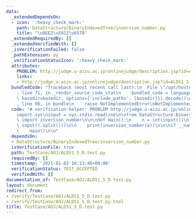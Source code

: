 ```yaml
---
data:
  _extendedDependsOn:
  - icon: ':heavy_check_mark:'
    path: DataStructure/BinaryIndexedTree/inversion_number.py
    title: "\u8EE2\u5012\u6570"
  _extendedRequiredBy: []
  _extendedVerifiedWith: []
  _isVerificationFailed: false
  _pathExtension: py
  _verificationStatusIcon: ':heavy_check_mark:'
  attributes:
    PROBLEM: http://judge.u-aizu.ac.jp/onlinejudge/description.jsp?id=ALDS1_5_D
    links:
    - http://judge.u-aizu.ac.jp/onlinejudge/description.jsp?id=ALDS1_5_D
  bundledCode: "Traceback (most recent call last):\n  File \"/opt/hostedtoolcache/Python/3.9.5/x64/lib/python3.9/site-packages/onlinejudge_verify/documentation/build.py\"\
    , line 71, in _render_source_code_stat\n    bundled_code = language.bundle(stat.path,\
    \ basedir=basedir, options={'include_paths': [basedir]}).decode()\n  File \"/opt/hostedtoolcache/Python/3.9.5/x64/lib/python3.9/site-packages/onlinejudge_verify/languages/python.py\"\
    , line 96, in bundle\n    raise NotImplementedError\nNotImplementedError\n"
  code: "# verification-helper: PROBLEM http://judge.u-aizu.ac.jp/onlinejudge/description.jsp?id=ALDS1_5_D\n\
    import sys\ninput = sys.stdin.readline\n\nfrom DataStructure.BinaryIndexedTree.inversion_number\
    \ import inversion_number\n\n\ndef main():\n    n = int(input())\n    a = list(map(int,\
    \ input().split()))\n\n    print(inversion_number(a))\n\n\nif __name__ == '__main__':\n\
    \    main()\n\n"
  dependsOn:
  - DataStructure/BinaryIndexedTree/inversion_number.py
  isVerificationFile: true
  path: TestCase/AOJ/ALDS1_5_D.test.py
  requiredBy: []
  timestamp: '2021-01-02 16:13:46+09:00'
  verificationStatus: TEST_ACCEPTED
  verifiedWith: []
documentation_of: TestCase/AOJ/ALDS1_5_D.test.py
layout: document
redirect_from:
- /verify/TestCase/AOJ/ALDS1_5_D.test.py
- /verify/TestCase/AOJ/ALDS1_5_D.test.py.html
title: TestCase/AOJ/ALDS1_5_D.test.py
---
```

